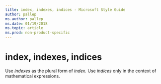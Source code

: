 ```yaml
---
title: index, indexes, indices - Microsoft Style Guide
author: pallep
ms.author: pallep
ms.date: 01/19/2018
ms.topic: article
ms.prod: non-product-specific
---
```


# index, indexes, indices

Use *indexes* as the plural form of *index.* Use *indices* only in the context of mathematical expressions.

